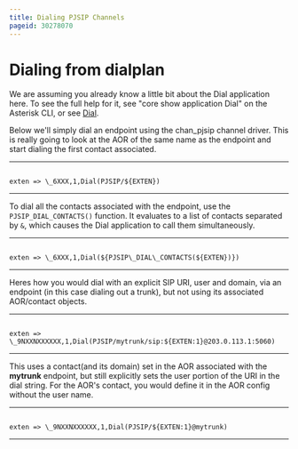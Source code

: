 ```yaml
---
title: Dialing PJSIP Channels
pageid: 30278070
---
```


Dialing from dialplan
=====================

We are assuming you already know a little bit about the Dial application here. To see the full help for it, see "core show application Dial" on the Asterisk CLI, or see [Dial](/Application_Dial).

Below we'll simply dial an endpoint using the chan\_pjsip channel driver. This is really going to look at the AOR of the same name as the endpoint and start dialing the first contact associated.




---

  
  


```

exten => \_6XXX,1,Dial(PJSIP/${EXTEN})

```



---


To dial all the contacts associated with the endpoint, use the `PJSIP_DIAL_CONTACTS()` function. It evaluates to a list of contacts separated by `&`, which causes the Dial application to call them simultaneously.




---

  
  


```

exten => \_6XXX,1,Dial(${PJSIP\_DIAL\_CONTACTS(${EXTEN})})

```



---


Heres how you would dial with an explicit SIP URI, user and domain, via an endpoint (in this case dialing out a trunk), but not using its associated AOR/contact objects.




---

  
  


```

exten => \_9NXXNXXXXXX,1,Dial(PJSIP/mytrunk/sip:${EXTEN:1}@203.0.113.1:5060)

```



---


This uses a contact(and its domain) set in the AOR associated with the **mytrunk** endpoint, but still explicitly sets the user portion of the URI in the dial string. For the AOR's contact, you would define it in the AOR config without the user name.




---

  
  


```

exten => \_9NXXNXXXXXX,1,Dial(PJSIP/${EXTEN:1}@mytrunk)

```



---


